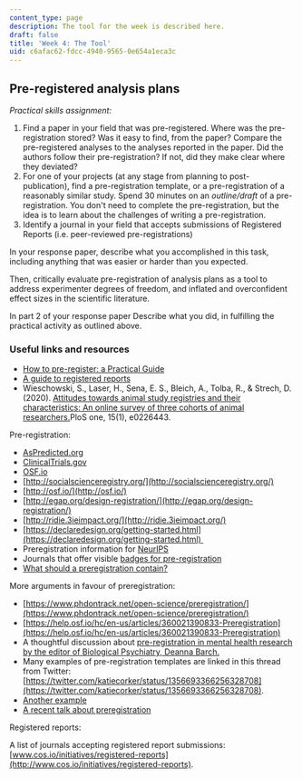 ```yaml
---
content_type: page
description: The tool for the week is described here.
draft: false
title: 'Week 4: The Tool'
uid: c6afac62-fdcc-4940-9565-0e654a1eca3c
---
```

## Pre-registered analysis plans

*Practical skills assignment:*

1. Find a paper in your field that was pre-registered. Where was the pre-registration stored? Was it easy to find, from the paper? Compare the pre-registered analyses to the analyses reported in the paper. Did the authors follow their pre-registration? If not, did they make clear where they deviated?
2. For one of your projects (at any stage from planning to post-publication), find a pre-registration template, or a pre-registration of a reasonably similar study. Spend 30 minutes on an *outline/draft* of a pre-registration. You don't need to complete the pre-registration, but the idea is to learn about the challenges of writing a pre-registration. 
3. Identify a journal in your field that accepts submissions of Registered Reports (i.e. peer-reviewed pre-registrations)

In your response paper, describe what you accomplished in this task, including anything that was easier or harder than you expected.

Then, critically evaluate pre-registration of analysis plans as a tool to address experimenter degrees of freedom, and inflated and overconfident effect sizes in the scientific literature.

In part 2 of your response paper Describe what you did, in fulfilling the practical activity as outlined above. 

### Useful links and resources

- [How to pre-register: a Practical Guide](https://osf.io/2vu7m/)
- [A guide to registered reports](https://www.cos.io/initiatives/registered-reports)
- Wieschowski, S., Laser, H., Sena, E. S., Bleich, A., Tolba, R., & Strech, D. (2020). [Attitudes towards animal study registries and their characteristics: An online survey of three cohorts of animal researchers.](https://journals.plos.org/plosone/article?id=10.1371/journal.pone.0226443)PloS one, 15(1), e0226443.

Pre-registration:

- [AsPredicted.org](https://aspredicted.org/)
- [ClinicalTrials.gov](https://clinicaltrials.gov)
- [OSF.io](https://osf.io/prereg/)
- [http://socialscienceregistry.org/](http://socialscienceregistry.org/)
- [http://osf.io/](http://osf.io/)
- [http://egap.org/design-registration/](http://egap.org/design-registration/)
- [http://ridie.3ieimpact.org/](http://ridie.3ieimpact.org/)
- [https://declaredesign.org/getting-started.html](https://declaredesign.org/getting-started.html) 
- Preregistration information for [NeurIPS](https://preregister.science/neurips2020.html)
- Journals that offer visible [badges for pre-registration](https://www.cos.io/initiatives/badges)
- [What should a preregistration contain?](https://psyarxiv.com/cj5mh/)

More arguments in favour of preregistration:

- [https://www.phdontrack.net/open-science/preregistration/](https://www.phdontrack.net/open-science/preregistration/)
- [https://help.osf.io/hc/en-us/articles/360021390833-Preregistration](https://help.osf.io/hc/en-us/articles/360021390833-Preregistration)
- A thoughtful discussion about [pre-registration in mental health research by the editor of Biological Psychiatry, Deanna Barch.](https://www.bpsgos.org/article/S2667-1743(21)00062-8/fulltext)
- Many examples of pre-registration templates are linked in this thread from Twitter: [https://twitter.com/katiecorker/status/1356693366256328708](https://twitter.com/katiecorker/status/1356693366256328708).
- [Another example](https://docs.google.com/document/d/1DaNmJEtBy04bq1l5OxS4JAscdZEkUGATURWwnBKLYxk/edit?pli=1)
- [A recent talk about preregistration](https://www.youtube.com/watch?v=-fz_kZvlWpw)

Registered reports:

A list of journals accepting registered report submissions: [www.cos.io/initiatives/registered-reports](http://www.cos.io/initiatives/registered-reports).